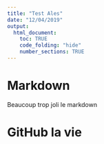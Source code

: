 ```yaml
---
title: "Test Ales"
date: "12/04/2019"
output: 
  html_document:
    toc: TRUE
    code_folding: "hide"
    number_sections: TRUE
---
```


# Markdown

Beaucoup trop joli le markdown

# GitHub la vie